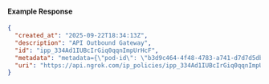 <!-- Code generated for API Clients. DO NOT EDIT. -->

#### Example Response

```json
{
  "created_at": "2025-09-22T18:34:13Z",
  "description": "API Outbound Gateway",
  "id": "ipp_334Ad1IUBcIrGiq0qqnImpUrHcF",
  "metadata": "metadata={\"pod-id\": \"b3d9c464-4f48-4783-a741-d7d7d5db310f\"}",
  "uri": "https://api.ngrok.com/ip_policies/ipp_334Ad1IUBcIrGiq0qqnImpUrHcF"
}
```
